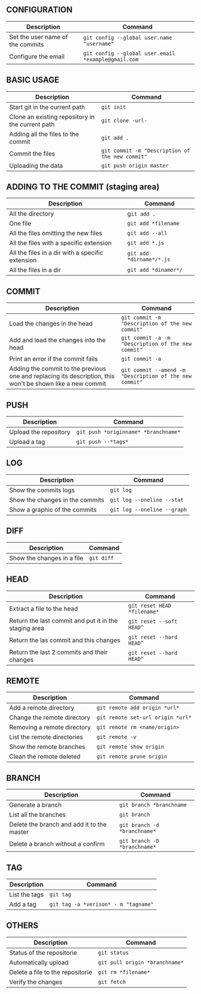 ## CONFIGURATION

| Description | Command |
| --- | --- |
| Set the user name of the commits | `git config --global user.name "username"` |
| Configure the email | `git config --global user.email *example@gmail.com` |


## BASIC USAGE

| Description | Command |
| --- | --- |
| Start git in the current path | `git init` |
| Clone an existing repository in the current path | `git clone -url-` |
| Adding all the files to the commit | `git add .` |
| Commit the files | `git commit -m "Description of the new commit"` |
| Uploading the data | `git push origin master` |


## ADDING TO THE COMMIT (staging area)

| Description | Command |
| --- | --- |
|All the directory | g`it add .` |
| One file | `git add *filename` |
| All the files omitting the new files | `git add --all` |
| All the files with a specific extension | `git add *.js` |
| All the files in a dir with a specific extension | `git add *dirname*/*.js` |
| All the files in a dir | `git add *dinamer*/` |


## COMMIT

| Description | Command |
| --- | --- |
| Load the changes in the head | `git commit -m "Description of the new commit"` |
| Add and load the changes into the head | `git commit -a -m "Description of the new commit"` |
| Print an error if the commit fails | `git commit -a` |
| Adding the commit to the previous one and replacing its description, this won't be shown like a new commit | `git commit --amend -m "Description of the new commit"` |


## PUSH

| Description | Command |
| --- | --- |
| Upload the repository | `git push *originname* *branchname*` |
| Upload a tag | `git push --*tags*` |


## LOG

| Description | Command |
| --- | --- |
| Show the commits logs | `git log` |
| Show the changes in the commits | `git log --oneline --stat` |
| Show a graphic of the commits | `git log --oneline --graph` |

## DIFF

| Description | Command |
| --- | --- |
| Show the changes in a file | `git diff` |


## HEAD

| Description | Command |
| --- | --- |
| Extract a file to the head | `git reset HEAD *filename*` |
| Return the last commit and put it in the staging area | `git reset --soft HEAD^` |
| Return the las commit and this changes | `git reset --hard HEAD^` |
| Return the last 2 commits and their changes | `git reset --hard HEAD^` |


## REMOTE

| Description | Command |
| --- | --- |
| Add a remote directory | `git remote add origin *url*` |
| Change the remote directory | `git remote set-url origin *url*` |
| Removing a remote directory | `git remote rm <name/origin>` |
| List the remote directories | `git remote -v` |
| Show the remote branches | `git remote show origin` |
| Clean the remote deleted | `git remote prune origin` |


## BRANCH

| Description | Command |
| --- | --- |
| Generate a branch | `git branch *branchname` |
| List all the branches | `git branch` |
| Delete the branch and add it to the master | `git branch -d *branchname*` |
| Delete a branch without a confirm | `git branch -D *branchname*` |


## TAG

| Description | Command |
| --- | --- |
| List the tags | `git tag` |
| Add a tag | `git tag -a *verison* - m "tagname"` |


## OTHERS

| Description | Command |
| --- | --- |
| Status of the repositorie | `git status` |
| Automatically upload | `git pull origin *branchname*` |
| Delete a file to the repositorie | `git rm *filename*` |
| Verify the changes | `git fetch` |











